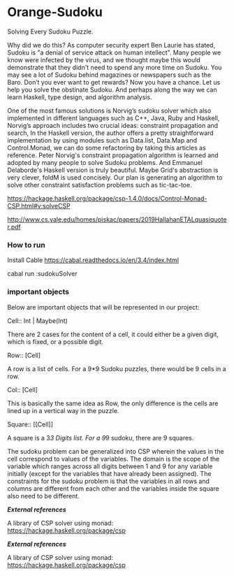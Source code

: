 # Orange-Sudoku
Solving Every Sudoku Puzzle. 

Why did we do this? As computer security expert Ben Laurie has stated, Sudoku is "a denial of service attack on human intellect". Many people we know were infected by the virus, and we thought maybe this would demonstrate that they didn't need to spend any more time on Sudoku. You may see a lot of Sudoku behind magazines or newspapers such as the Baro. Don’t you ever want to get rewards? Now you have a chance. Let us help you solve the obstinate Sudoku. And perhaps along the way we can learn Haskell, type design, and algorithm analysis.

One of the most famous solutions is Norvig’s sudoku solver which also implemented in different languages such as C++, Java, Ruby and Haskell, Norvig’s approach includes two crucial ideas: constraint propagation and search, In the Haskell version, the author offers a pretty straightforward implementation by using modules such as Data.list, Data.Map and Control.Monad, we can do some refactoring by taking this articles as reference.
Peter Norvig's constraint propagation algorithm is learned and adopted by many people to solve Sudoku problems. And Emmanuel Delaborde's Haskell version is truly beautiful. Maybe Grid's abstraction is very clever, foldM is used concisely. Our plan is generating an algorithm to solve other constraint satisfaction problems such as tic-tac-toe.

https://hackage.haskell.org/package/csp-1.4.0/docs/Control-Monad-CSP.html#v:solveCSP

http://www.cs.yale.edu/homes/piskac/papers/2019HallahanETALquasiquoter.pdf

### How to run

Install Cable
https://cabal.readthedocs.io/en/3.4/index.html

cabal run :sudokuSolver

### important objects

Below are important objects that will be represented in our project:

Cell:: Int | Maybe(Int)

There are 2 cases for the content of a cell, it could either be a given digit, which is fixed, or a possible digit.


Row:: [Cell]

A row is a list of cells. For a 9*9 Sudoku puzzles, there would be 9 cells in a row.



Col:: [Cell]

This is basically the same idea as Row, the only difference is the cells are lined up in a vertical way in the puzzle.


Square:: [[Cell]]

A square is a 3*3 Digits list. For a 9*9 sudoku, there are 9 squares. 

The sudoku problem can be generalized into CSP wherein the values in the cell correspond to values of the variables. The domain is the scope of the variable which ranges across all digits between 1 and 9 for any variable initially (except for the variables that have already been assigned). The constraints for the sudoku problem is that the variables in all rows and columns are different from each other and the variables inside the square also need to be different.





***External references***

A library of CSP solver using monad:
https://hackage.haskell.org/package/csp

***External references***

A library of CSP solver using monad:
https://hackage.haskell.org/package/csp














